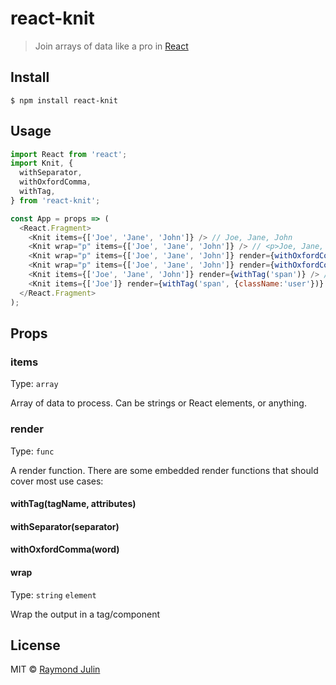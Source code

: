 # react-knit

> Join arrays of data like a pro in [React](https://reactjs.org)


## Install

```
$ npm install react-knit
```

## Usage

```js
import React from 'react';
import Knit, {
  withSeparator,
  withOxfordComma,
  withTag,
} from 'react-knit';

const App = props => (
  <React.Fragment>
    <Knit items={['Joe', 'Jane', 'John']} /> // Joe, Jane, John
    <Knit wrap="p" items={['Joe', 'Jane', 'John']} /> // <p>Joe, Jane, John</p>
    <Knit wrap="p" items={['Joe', 'Jane', 'John']} render={withOxfordComma()} /> // <p>Joe, Jane, and John</p>
    <Knit wrap="p" items={['Joe', 'Jane', 'John']} render={withOxfordComma('og')} /> // <p>Joe, Jane, og John</p>
    <Knit items={['Joe', 'Jane', 'John']} render={withTag('span')} /> // <span>Joe<span><span>Jane</span><span><span>John</span>
    <Knit items={['Joe']} render={withTag('span', {className:'user'})} /> // <span class="user">Joe<span>
  </React.Fragment>
);
```


## Props

### items
Type: `array`

Array of data to process. Can be strings or React elements, or anything.

### render
Type: `func`

A render function. There are some embedded render functions that should cover most use cases:

#### withTag(tagName, attributes)
#### withSeparator(separator)
#### withOxfordComma(word)

#### wrap
Type: `string` `element`

Wrap the output in a tag/component

## License

MIT © [Raymond Julin](http://raymondjulin.com)

